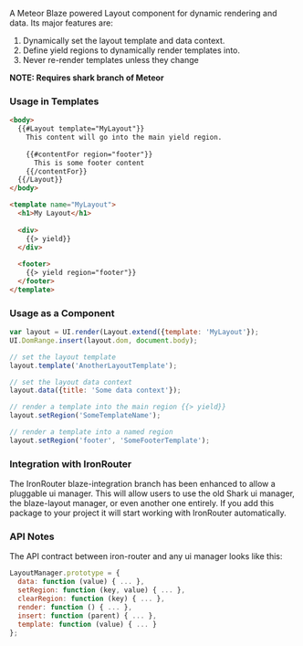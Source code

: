 A Meteor Blaze powered Layout component for dynamic rendering and data. Its major features are:

1. Dynamically set the layout template and data context.
2. Define yield regions to dynamically render templates into.
3. Never re-render templates unless they change

**NOTE: Requires shark branch of Meteor**

### Usage in Templates

```html
<body>
  {{#Layout template="MyLayout"}}
    This content will go into the main yield region.
    
    {{#contentFor region="footer"}}
      This is some footer content
    {{/contentFor}}
  {{/Layout}}
</body>

<template name="MyLayout">
  <h1>My Layout</h1>
  
  <div>
    {{> yield}}
  </div>
  
  <footer>
    {{> yield region="footer"}}
  </footer>
</template>
```

### Usage as a Component

```javascript
var layout = UI.render(Layout.extend({template: 'MyLayout'});
UI.DomRange.insert(layout.dom, document.body);

// set the layout template
layout.template('AnotherLayoutTemplate');

// set the layout data context
layout.data({title: 'Some data context'});

// render a template into the main region {{> yield}}
layout.setRegion('SomeTemplateName');

// render a template into a named region
layout.setRegion('footer', 'SomeFooterTemplate');

```

### Integration with IronRouter
The IronRouter blaze-integration branch has been enhanced to allow a pluggable
ui manager. This will allow users to use the old Shark ui manager, the
blaze-layout manager, or even another one entirely. If you add this package to
your project it will start working with IronRouter automatically.

### API Notes
The API contract between iron-router and any ui manager looks like this:

```javascript
LayoutManager.prototype = {
  data: function (value) { ... },
  setRegion: function (key, value) { ... },
  clearRegion: function (key) { ... },
  render: function () { ... },
  insert: function (parent) { ... },
  template: function (value) { ... }
};
```

